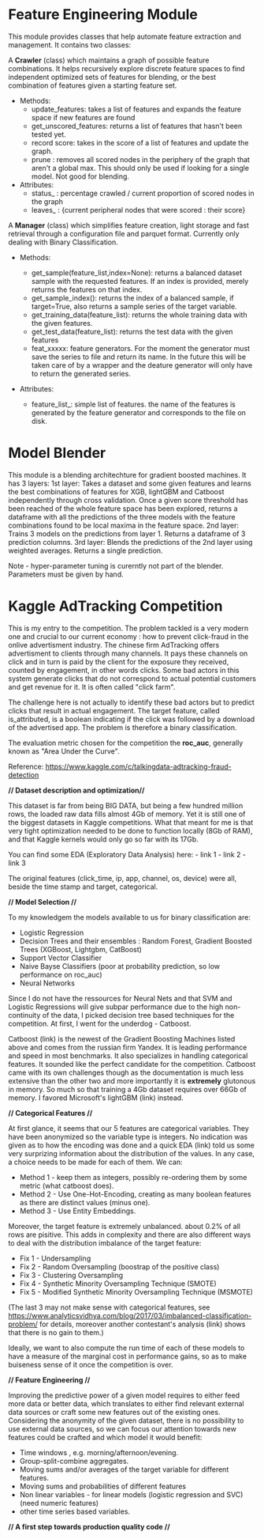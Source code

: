# Feature Engineering Module

This module provides classes that help automate feature extraction and management. It contains two classes:

A **Crawler** (class) which maintains a graph of possible feature combinations. It helps recursively explore discrete feature spaces to find independent optimized sets of features for blending, or the best combination of features given a starting feature set.

  - Methods:
    - update_features: takes a list of features and expands the feature space if new features are found
    - get_unscored_features: returns a list of features that hasn't been tested yet.
    - record score: takes in the score of a list of features and update the graph.
    - prune : removes all scored nodes in the periphery of the graph that aren't a global max. This should only be used if looking for 
                a single model. Not good for blending.
  - Attributes:
    - status_ : percentage crawled / current proportion of scored nodes in the graph
    - leaves_ : {current peripheral nodes that were scored : their score}

A **Manager** (class) which simplifies feature creation, light storage and fast retrieval through a configuration file and parquet format. Currently only dealing with Binary Classification.
    
  - Methods:
    - get_sample(feature_list,index=None): returns a balanced dataset sample with the requested features. If an index is provided, merely returns the features on that index.
    - get_sample_index(): returns the index of a balanced sample, if target=True, also returns a sample series of the target variable.
    - get_training_data(feature_list): returns the whole training data with the given features.
    - get_test_data(feature_list): returns the test data with the given features
    - feat_xxxxx: feature generators. For the moment the generator must save the series to file and return its name. In the future 
            this will be taken care of by a wrapper and the deature generator will only have to return the generated series.
         
  - Attributes:
    - feature_list_: simple list of features. the name of the features is generated by the feature generator and corresponds to the file on 
            disk.

# Model Blender

This module is a blending architechture for gradient boosted machines. It has 3 layers:
1st layer: Takes a dataset and some given features and learns the best combinations of features for XGB, lightGBM and Catboost independently 
  through cross validation. Once a given score threshold has been reached of the whole feature space has been explored, returns a dataframe with all the predictions of the three models with the feature combinations found to be local maxima in the feature space.
2nd layer: Trains 3 models on the predictions from layer 1. Returns a dataframe of 3 prediction columns.
3rd layer: Blends the predictions of the 2nd layer using weighted averages. Returns a single prediction.

Note - hyper-parameter tuning is curerntly not part of the blender. Parameters must be given by hand.


# Kaggle AdTracking Competition

This is my entry to the competition. The problem tackled is a very modern one and crucial to our current economy : how to prevent click-fraud in the onlive advertisment industry. The chinese firm AdTracking offers advertisment to clients through many channels. It pays these channels on click and in turn is paid by the client for the exposure they received, counted by engagement, in other words clicks. Some bad actors in this system generate clicks that do not correspond to actual potential customers and get revenue for it. It is often called "click farm".

  The challenge here is not actually to identify these bad actors but to predict clicks that result in actual engagement. The target feature, called is_attributed, is a boolean indicating if the click was followed by a download of the advertised app. The problem is therefore a binary classification.

  The evaluation metric chosen for the competition the **roc_auc**, generally known as "Area Under the Curve".

  Reference: https://www.kaggle.com/c/talkingdata-adtracking-fraud-detection

  **// Dataset description and optimization//**

  This dataset is far from being BIG DATA, but being a few hundred million rows, the loaded raw data fills almost 4Gb of memory. Yet it is still one of the biggest datasets in Kaggle competitions. What that meant for me is that very tight optimization needed to be done to function locally (8Gb of RAM), and that Kaggle kernels would only go so far with its 17Gb.

  You can find some EDA (Exploratory Data Analysis) here:
    - link 1
    - link 2
    - link 3

  The original features (click_time, ip, app, channel, os, device) were all, beside the time stamp and target, categorical. 


**// Model Selection //**

To my knowledgem the models available to us for binary classification are:
* Logistic Regression
* Decision Trees and their ensembles : Random Forest, Gradient Boosted Trees (XGBoost, Lightgbm, CatBoost)
* Support Vector Classifier
* Naive Bayse Classifiers (poor at probability prediction, so low performance on roc_auc)
* Neural Networks

Since I do not have the ressources for Neural Nets and that SVM and Logistic Regressions will give subpar performance due to the high non-continuity of the data, I picked decision tree based techniques for the competition. At first, I went for the underdog - Catboost.

Catboost (link) is the newest of the Gradient Boosting Machines listed above and comes from the russian firm Yandex. It is leading performance and speed in most benchmarks. It also specializes in handling categorical features. It sounded like the perfect candidate for the competition. Catboost came with its own challenges though as the documentation is much less extensive than the other two and more importantly it is **extremely** glutonous in memory. So much so that training a 4Gb dataset requires over 66Gb of memory. I favored Microsoft's lightGBM (link) instead.

**// Categorical Features //**

At first glance, it seems that our 5 features are categorical variables. They have been anonymized so the variable type is integers. No indication was given as to how the encoding was done and a quick EDA (link) told us some very surprizing information about the distribution of the values. In any case, a choice needs to be made for each of them. We can:
* Method 1 - keep them as integers, possibly re-ordering them by some metric (what catboost does).
* Method 2 - Use One-Hot-Encoding, creating as many boolean features as there are distinct values (minus one).
* Method 3 - Use Entity Embeddings.

Moreover, the target feature is extremely unbalanced. about 0.2% of all rows are pisitive. This adds in complexity and there are also different ways to deal with the distribution imbalance of the target feature:
* Fix 1 - Undersampling
* Fix 2 - Random Oversampling (boostrap of the positive class)
* Fix 3 - Clustering Oversampling
* Fix 4 - Synthetic Minority Oversampling Technique (SMOTE)
* Fix 5 - Modified Synthetic Minority Oversampling Technique (MSMOTE)

(The last 3 may not make sense with categorical features, see https://www.analyticsvidhya.com/blog/2017/03/imbalanced-classification-problem/ for details, moreover another contestant's analysis (link) shows that there is no gain to them.)

Ideally, we want to also compute the run time of each of these models to have a measure of the marginal cost in performance gains, so as to make buiseness sense of it once the competition is over.

**// Feature Engineering //**

Improving the predictive power of a given model requires to either feed more data or better data, which translates to either find relevant external data sources or craft some new features out of the existing ones. Considering the anonymity of the given dataset, there is no possibility to use external data sources, so we can focus our attention towards new features could be crafted and which model it would benefit:

* Time windows , e.g. morning/afternoon/evening.
* Group-split-combine aggregates.
* Moving sums and/or averages of the target variable for different features.
* Moving sums and probabilities of different features
* Non linear variables - for linear models (logistic regression and SVC) (need numeric features)
* other time series based variables.

**// A first step towards production quality code //**